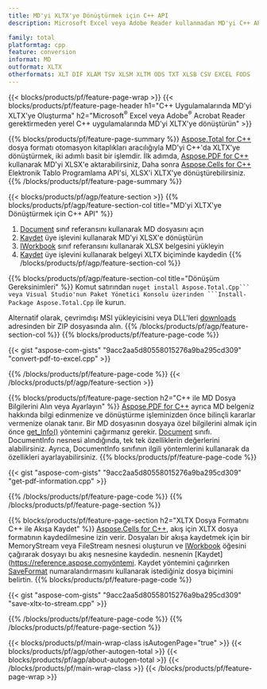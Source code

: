 ```yaml
---
title: MD'yi XLTX'ye Dönüştürmek için C++ API
description: Microsoft Excel veya Adobe Reader kullanmadan MD'yi C++ API aracılığıyla XLTX'ye dönüştürün

family: total
platformtag: cpp
feature: conversion
informat: MD
outformat: XLTX
otherformats: XLT DIF XLAM TSV XLSM XLTM ODS TXT XLSB CSV EXCEL FODS
---
```

{{< blocks/products/pf/feature-page-wrap >}}
{{< blocks/products/pf/feature-page-header h1="C++ Uygulamalarında MD'yi XLTX'ye Oluşturma" h2="Microsoft<sup>&reg;</sup> Excel veya Adobe<sup>&reg;</sup> Acrobat Reader gerektirmeden yerel C++ uygulamalarında MD'yi XLTX'ye dönüştürün" >}}

{{% blocks/products/pf/feature-page-summary %}}
[Aspose.Total for C++](https://products.aspose.com/total/cpp/) dosya formatı otomasyon kitaplıkları aracılığıyla MD'yi C++'da XLTX'ye dönüştürmek, iki adımlı basit bir işlemdir. İlk adımda, [Aspose.PDF for C++](https://products.aspose.com/pdf/cpp/) kullanarak MD'yi XLSX'e aktarabilirsiniz, Daha sonra [Aspose.Cells for C++](https://products.aspose.com/cells/cpp/) Elektronik Tablo Programlama API'si, XLSX'i XLTX'ye dönüştürebilirsiniz. 
{{% /blocks/products/pf/feature-page-summary  %}}

{{< blocks/products/pf/agp/feature-section >}}
{{% blocks/products/pf/agp/feature-section-col title="MD'yi XLTX'ye Dönüştürmek için C++ API" %}}
1. [Document](https://reference.aspose.com/pdf/cpp/class/aspose.pdf.document) sınıf referansını kullanarak MD dosyasını açın
2. [Kaydet](https://reference.aspose.com/pdf/cpp/class/aspose.pdf.document#a6383c010776212483f51cc41235924db) üye işlevini kullanarak MD'yi XLSX'e dönüştürün
3. [IWorkbook](https://reference.aspose.com/cells/cpp/class/aspose.cells.i_workbook) sınıf referansını kullanarak XLSX belgesini yükleyin
4. [Kaydet](https://reference.aspose.com/cells/cpp/class/aspose.cells.i_workbook#a9460f52a2dec8f4bf623a4905167d997) üye işlevini kullanarak belgeyi XLTX biçiminde kaydedin
{{% /blocks/products/pf/agp/feature-section-col %}}

{{% blocks/products/pf/agp/feature-section-col title="Dönüşüm Gereksinimleri" %}}
Komut satırından ``nuget install Aspose.Total.Cpp``` veya Visual Studio'nun Paket Yönetici Konsolu üzerinden ```Install-Package Aspose.Total.Cpp`` ile kurun.

Alternatif olarak, çevrimdışı MSI yükleyicisini veya DLL'leri [downloads](https://releases.aspose.com/total/cpp) adresinden bir ZIP dosyasında alın.
{{% /blocks/products/pf/agp/feature-section-col %}}
{{% blocks/products/pf/feature-page-code %}}

{{< gist "aspose-com-gists" "9acc2aa5d80558015276a9ba295cd309" "convert-pdf-to-excel.cpp" >}}



{{% /blocks/products/pf/feature-page-code %}}
{{< /blocks/products/pf/agp/feature-section >}}

{{% blocks/products/pf/feature-page-section  h2="C++ ile MD Dosya Bilgilerini Alın veya Ayarlayın" %}}
[Aspose.PDF for C++](https://products.aspose.com/pdf/cpp/) ayrıca MD belgeniz hakkında bilgi edinmenize ve dönüştürme işleminizden önce bilinçli kararlar vermenize olanak tanır. Bir MD dosyasının dosyaya özel bilgilerini almak için önce [get_Info()](https://reference.aspose.com/pdf/cpp/class/aspose.pdf.document#ae7a6ba620499ffa0dbaa5c813ee96c4a) yöntemini çağırmanız gerekir. [Document](https://reference.aspose.com/pdf/cpp/class/aspose.pdf.document) sınıfı. DocumentInfo nesnesi alındığında, tek tek özelliklerin değerlerini alabilirsiniz. Ayrıca, DocumentInfo sınıfının ilgili yöntemlerini kullanarak da özellikleri ayarlayabilirsiniz.
{{% blocks/products/pf/feature-page-code %}}

{{< gist "aspose-com-gists" "9acc2aa5d80558015276a9ba295cd309" "get-pdf-information.cpp" >}}

{{% /blocks/products/pf/feature-page-code  %}}
{{% /blocks/products/pf/feature-page-section %}}

{{% blocks/products/pf/feature-page-section  h2="XLTX Dosya Formatını C++ ile Akışa Kaydet" %}}
[Aspose.Cells for C++](https://products.aspose.com/cells/net/), akış için XLTX dosya formatının kaydedilmesine izin verir. Dosyaları bir akışa kaydetmek için bir MemoryStream veya FileStream nesnesi oluşturun ve [IWorkbook](https://reference.aspose.com/cells/cpp/class/aspose.cells.i_workbook) öğesini çağırarak dosyayı bu akış nesnesine kaydedin. nesnenin [Kaydet](https://reference.aspose.comyöntemi. Kaydet yöntemini çağırırken [SaveFormat](https://reference.aspose.com/cells/cpp/namespace/aspose.cells#a11cae527e4e68f1adcac8f47ea64481a) numaralandırmasını kullanarak istediğiniz dosya biçimini belirtin.
{{% blocks/products/pf/feature-page-code %}}

{{< gist "aspose-com-gists" "9acc2aa5d80558015276a9ba295cd309" "save-xltx-to-stream.cpp" >}}

{{% /blocks/products/pf/feature-page-code  %}}
{{% /blocks/products/pf/feature-page-section %}}

{{< blocks/products/pf/main-wrap-class isAutogenPage="true" >}}
{{< blocks/products/pf/agp/other-autogen-total >}}
{{< blocks/products/pf/agp/about-autogen-total >}} 
{{< /blocks/products/pf/main-wrap-class >}}
{{< /blocks/products/pf/feature-page-wrap >}}